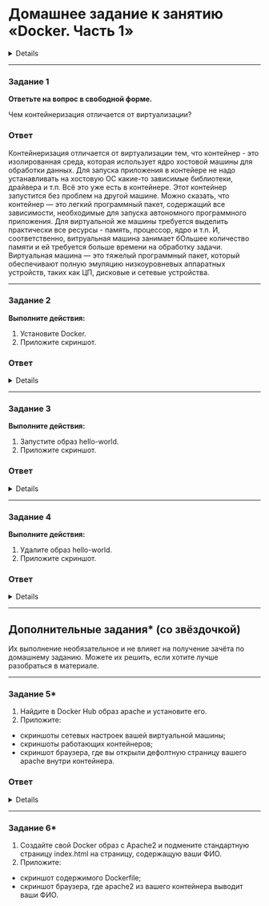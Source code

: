 # Домашнее задание к занятию «Docker. Часть 1»

<details>

### Оформление домашнего задания

1. Домашнее задание выполните в [Google Docs](https://docs.google.com/) и отправьте на проверку ссылку на ваш документ в личном кабинете.  
1. В названии файла укажите номер лекции и фамилию студента. Пример названия: 6.3. Docker. Часть 1 — Александр Александров.
1. Перед отправкой проверьте, что доступ для просмотра открыт всем, у кого есть ссылка. Если нужно прикрепить дополнительные ссылки, добавьте их в свой Google Docs.

Любые вопросы по решению задач задавайте в чате учебной группы.

---
## Важно

Перед отправкой работы на проверку удаляйте неиспользуемые ресурсы. Это нужно, чтобы предупредить неконтролируемый расход средств, полученных после использования промокода.

Рекомендации [по ссылке](https://github.com/netology-code/sdvps-homeworks/tree/main/recommend).

</details>

---

### Задание 1

**Ответьте на вопрос в свободной форме.** 

Чем контейнеризация отличается от виртуализации?

### Ответ

Контейнеризация отличается от виртуализации тем, что контейнер - это изолированная среда, которая использует ядро хостовой машины для обработки данных. Для запуска приложения в контейере не надо устанавливать на хостовую ОС какие-то зависимые библиотеки, драйвера и т.п. Всё это уже есть в контейнере. Этот контейнер запустится без проблем на другой машине. Можно сказать, что контейнер — это легкий программный пакет, содержащий все зависимости, необходимые для запуска автономного программного приложения.
Для виртуальной же машины требуется выделить практически все ресурсы - память, процессор, ядро и т.п. И, соответственно, витруальная машина занимает бОльшее количество памяти и ей требуется больше времени на обработку задачи.
Виртуальная машина — это тяжелый программный пакет, который обеспечивают полную эмуляцию низкоуровневых аппаратных устройств, таких как ЦП, дисковые и сетевые устройства.

---

### Задание 2 

**Выполните действия:**

1. Установите Docker.
1. Приложите скриншот.

### Ответ

<details>

Для Docker использована ОС LinuxMint.
Я выбрал способ установки через скрипт с сайта https://docs.docker.com/engine/install/ubuntu/

![Снимок04](https://user-images.githubusercontent.com/121082757/233011082-3813a193-e681-4231-b834-b84c6aa9ad70.PNG)

![Снимок05](https://user-images.githubusercontent.com/121082757/233012776-9d0ddf43-6248-4b7f-81f8-95ec7b5d03e1.PNG)

</details>

---

### Задание 3

**Выполните действия:**

1. Запустите образ hello-world.
1. Приложите скриншот.

### Ответ

<details>

![Снимок06](https://user-images.githubusercontent.com/121082757/233013521-1fd7737a-9d68-4602-8d0a-e991c2aeea05.PNG)

![image](https://user-images.githubusercontent.com/121082757/233015398-353b8ca8-7508-42a4-a489-ebd7a8e4acc9.png)
 
</details>

---

### Задание 4 

**Выполните действия:**

1. Удалите образ hello-world.
1. Приложите скриншот.

### Ответ

<details>

![image](https://user-images.githubusercontent.com/121082757/233017997-910a11a1-6027-4b3a-8dcc-f691120625c7.png)

</details>

---

## Дополнительные задания* (со звёздочкой)

Их выполнение необязательное и не влияет на получение зачёта по домашнему заданию. Можете их решить, если хотите лучше разобраться в материале.

---

### Задание 5*

1. Найдите в Docker Hub образ apache и установите его.
1. Приложите:
 * скриншоты сетевых настроек вашей виртуальной машины;
 * скриншоты работающих контейнеров;
 * скриншот браузера, где вы открыли дефолтную страницу вашего apache внутри контейнера.

### Ответ

<details>

 ![image](https://user-images.githubusercontent.com/121082757/233018480-1bc01a7d-e3a3-401a-b336-3466500907fd.png)

 ![image](https://user-images.githubusercontent.com/121082757/233020316-699e3825-f1e8-466d-8fdb-25bf68f6fb4b.png)

![image](https://user-images.githubusercontent.com/121082757/233041960-a2366fe8-db9c-47b8-ac70-f2971c353432.png)
 
  
</details>

---

### Задание 6*

1. Создайте свой Docker образ с Apache2 и подмените стандартную страницу index.html на страницу, содержащую ваши ФИО.
1. Приложите:
 * скриншот содержимого Dockerfile;
 * скриншот браузера, где apache2 из вашего контейнера выводит ваши ФИО.
